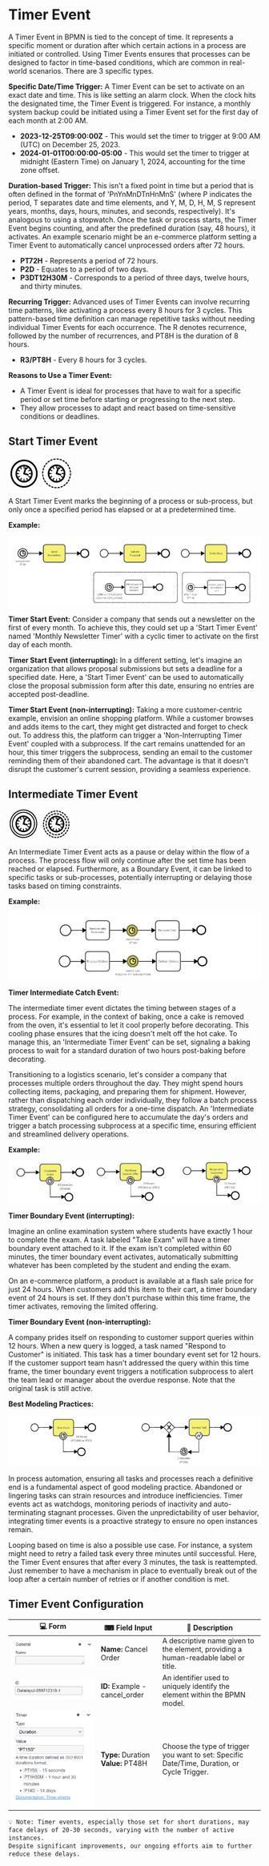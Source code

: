 # Timer Event

A Timer Event in BPMN is tied to the concept of time.
It represents a specific moment or duration after which certain actions in a process are initiated or controlled.
Using Timer Events ensures that processes can be designed to factor in time-based conditions, which are common in real-world scenarios.
There are 3 specific types.

**Specific Date/Time Trigger:**
A Timer Event can be set to activate on an exact date and time.
This is like setting an alarm clock.
When the clock hits the designated time, the Timer Event is triggered.
For instance, a monthly system backup could be initiated using a Timer Event set for the first day of each month at 2:00 AM.

- **2023-12-25T09:00:00Z** - This would set the timer to trigger at 9:00 AM (UTC) on December 25, 2023.
- **2024-01-01T00:00:00-05:00** - This would set the timer to trigger at midnight (Eastern Time) on January 1, 2024, accounting for the time zone offset.

**Duration-based Trigger:** This isn't a fixed point in time but a period that is often defined in the format of 'PnYnMnDTnHnMnS' (where P indicates the period, T separates date and time elements, and Y, M, D, H, M, S represent years, months, days, hours, minutes, and seconds, respectively).
It's analogous to using a stopwatch.
Once the task or process starts, the Timer Event begins counting, and after the predefined duration (say, 48 hours), it activates.
An example scenario might be an e-commerce platform setting a Timer Event to automatically cancel unprocessed orders after 72 hours.

- **PT72H** - Represents a period of 72 hours.
- **P2D** - Equates to a period of two days.
- **P3DT12H30M** - Corresponds to a period of three days, twelve hours, and thirty minutes.

**Recurring Trigger:** Advanced uses of Timer Events can involve recurring time patterns, like activating a process every 8 hours for 3 cycles.
This pattern-based time definition can manage repetitive tasks without needing individual Timer Events for each occurrence.
The R denotes recurrence, followed by the number of recurrences, and PT8H is the duration of 8 hours.

- **R3/PT8H** - Every 8 hours for 3 cycles.

**Reasons to Use a Timer Event:**

- A Timer Event is ideal for processes that have to wait for a specific period or set time before starting or progressing to the next step.
- They allow processes to adapt and react based on time-sensitive conditions or deadlines.

## Start Timer Event

![start_signal_event](images/start_timer_event.png)![start_timer_example](images/non_interrupting_start_timer.png)

A Start Timer Event marks the beginning of a process or sub-process, but only once a specified period has elapsed or at a predetermined time.

**Example:**

![start_timer_example](images/start_timer_example.png)

**Timer Start Event:** Consider a company that sends out a newsletter on the first of every month.
To achieve this, they could set up a 'Start Timer Event' named 'Monthly Newsletter Timer' with a cyclic timer to activate on the first day of each month.

**Timer Start Event (interrupting):** In a different setting, let's imagine an organization that allows proposal submissions but sets a deadline for a specified date.
Here, a 'Start Timer Event' can be used to automatically close the proposal submission form after this date, ensuring no entries are accepted post-deadline.

**Timer Start Event (non-interrupting):**
Taking a more customer-centric example, envision an online shopping platform.
While a customer browses and adds items to the cart, they might get distracted and forget to check out.
To address this, the platform can trigger a 'Non-Interrupting Timer Event' coupled with a subprocess.
If the cart remains unattended for an hour, this timer triggers the subprocess, sending an email to the customer reminding them of their abandoned cart.
The advantage is that it doesn't disrupt the customer's current session, providing a seamless experience.

## Intermediate Timer Event

![intermediate_timer_event](images/intermediate_timer_event.png) ![non_interrupting_intermediate_timer_event](images/non_interrupting_intermediate_timer_event.png)

An Intermediate Timer Event acts as a pause or delay within the flow of a process.
The process flow will only continue after the set time has been reached or elapsed.
Furthermore, as a Boundary Event, it can be linked to specific tasks or sub-processes, potentially interrupting or delaying those tasks based on timing constraints.

**Example:**

![timer_intermediate_example_1](images/start_timer_example_1.png)

**Timer Intermediate Catch Event:**

The intermediate timer event dictates the timing between stages of a process.
For example, in the context of baking, once a cake is removed from the oven, it's essential to let it cool properly before decorating.
This cooling phase ensures that the icing doesn't melt off the hot cake.
To manage this, an 'Intermediate Timer Event' can be set, signaling a baking process to wait for a standard duration of two hours post-baking before decorating.

Transitioning to a logistics scenario, let's consider a company that processes multiple orders throughout the day.
They might spend hours collecting items, packaging, and preparing them for shipment.
However, rather than dispatching each order individually, they follow a batch process strategy, consolidating all orders for a one-time dispatch.
An 'Intermediate Timer Event' can be configured here to accumulate the day's orders and trigger a batch processing subprocess at a specific time, ensuring efficient and streamlined delivery operations.

**Example:**

![start_timer_example_2](images/start_timer_example_2.png)

**Timer Boundary Event (interrupting):**

Imagine an online examination system where students have exactly 1 hour to complete the exam.
A task labeled "Take Exam" will have a timer boundary event attached to it.
If the exam isn't completed within 60 minutes, the timer boundary event activates, automatically submitting whatever has been completed by the student and ending the exam.

On an e-commerce platform, a product is available at a flash sale price for just 24 hours.
When customers add this item to their cart, a timer boundary event of 24 hours is set.
If they don't purchase within this time frame, the timer activates, removing the limited offering.

**Timer Boundary Event (non-interrupting):**

A company prides itself on responding to customer support queries within 12 hours.
When a new query is logged, a task named "Respond to Customer" is initiated.
This task has a timer boundary event set for 12 hours.
If the customer support team hasn't addressed the query within this time frame, the timer boundary event triggers a notification subprocess to alert the team lead or manager about the overdue response.
Note that the original task is still active.

**Best Modeling Practices:**

![start_timer_example_3](images/start_timer_example_3.png)

In process automation, ensuring all tasks and processes reach a definitive end is a fundamental aspect of good modeling practice.
Abandoned or lingering tasks can strain resources and introduce inefficiencies.
Timer events act as watchdogs, monitoring periods of inactivity and auto-terminating stagnant processes.
Given the unpredictability of user behavior, integrating timer events is a proactive strategy to ensure no open instances remain.

Looping based on time is also a possible use case.
For instance, a system might need to retry a failed task every three minutes until successful.
Here, the Timer Event ensures that after every 3 minutes, the task is reattempted.
Just remember to have a mechanism in place to eventually break out of the loop after a certain number of retries or if another condition is met.

## Timer Event Configuration

| 💻 Form                                | ⌨ Field Input                      | 📝 Description                                                                              |
| -------------------------------------- | ----------------------------------- | ------------------------------------------------------------------------------------------- |
| ![name_field](images/name_field.png)   | **Name:** Cancel Order              | A descriptive name given to the element, providing a human-readable label or title.         |
| ![id_field](images/id_field.png)       | **ID:** Example - cancel_order      | An identifier used to uniquely identify the element within the BPMN model.                  |
| ![timer_field](images/timer_field.png) | **Type:** Duration **Value:** PT48H | Choose the type of trigger you want to set: Specific Date/Time, Duration, or Cycle Trigger. |

```{admonition} Timer Delay
💡 Note: Timer events, especially those set for short durations, may face delays of 20-30 seconds, varying with the number of active instances.
Despite significant improvements, our ongoing efforts aim to further reduce these delays.
```
